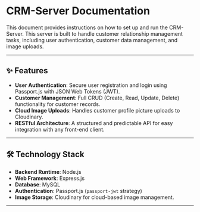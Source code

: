 # CRM-Server Documentation

This document provides instructions on how to set up and run the CRM-Server. This server is built to handle customer relationship management tasks, including user authentication, customer data management, and image uploads.

***

## ✨ Features

* **User Authentication**: Secure user registration and login using Passport.js with JSON Web Tokens (JWT).
* **Customer Management**: Full CRUD (Create, Read, Update, Delete) functionality for customer records.
* **Cloud Image Uploads**: Handles customer profile picture uploads to Cloudinary.
* **RESTful Architecture**: A structured and predictable API for easy integration with any front-end client.

***

## 🛠️ Technology Stack

* **Backend Runtime**: Node.js
* **Web Framework**: Express.js
* **Database**: MySQL
* **Authentication**: Passport.js (`passport-jwt` strategy)
* **Image Storage**: Cloudinary for cloud-based image management.

***
